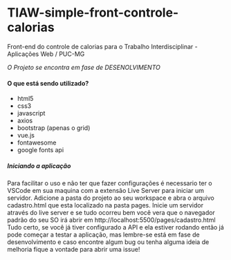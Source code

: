 # TIAW-simple-front-controle-calorias
Front-end do controle de calorias para o Trabalho Interdisciplinar - Aplicações Web / PUC-MG

*O Projeto se encontra em fase de DESENOLVIMENTO*

#### O que está sendo utilizado?
* html5
* css3
* javascript
* axios
* bootstrap (apenas o grid)
* vue.js
* fontawesome
* google fonts api

##### Iniciando a aplicação
Para facilitar o uso e não ter que fazer configurações é necessario ter o VSCode em sua maquina com a extensão Live Server para iniciar um servidor.
Adicione a pasta do projeto ao seu workspace e abra o arquivo cadastro.html que esta localizado na pasta pages.
Inicie um servidor através do live server e se tudo ocorreu bem você vera que o navegador padrão do seu SO irá abrir em http://localhost:5500/pages/cadastro.html
Tudo certo, se você já tiver configurado a API e ela estiver rodando então já pode começar a testar a aplicação, mas lembre-se está em fase de desenvolvimento e caso encontre algum bug ou tenha alguma ideia de melhoria fique a vontade para abrir uma issue!
